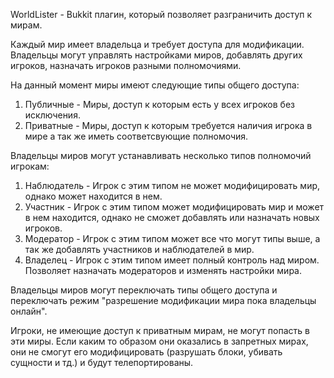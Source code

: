 WorldLister - Bukkit плагин, который позволяет разграничить доступ к мирам.

Каждый мир имеет владельца и требует доступа для модификации.
Владельцы могут управлять настройками миров, добавлять других игроков, назначать игроков разными полномочиями. 

На данный момент миры имеют следующие типы общего доступа:

1. Публичные - Миры, доступ к которым есть у всех игроков без исключения.
2. Приватные - Миры, доступ к которым требуется наличия игрока в мире а так же иметь соответсвующие полномочия.

Владельцы миров могут устанавливать несколько типов полномочий игрокам:

1. Наблюдатель - Игрок с этим типом не может модифицировать мир, однако может находится в нем.
2. Участник - Игрок с этим типом может модифицировать мир и может в нем находится, однако не сможет добавлять или назначать новых игроков.
3. Модератор - Игрок с этим типом может все что могут типы выше, а так же добавлять участников и наблюдателей в мир.
4. Владелец - Игрок с этим типом имеет полный контроль над миром. Позволяет назначать модераторов и изменять настройки мира.

Владельцы миров могут переключать типы общего доступа и переключать режим "разрешение модификации мира пока владельцы онлайн".

Игроки, не имеющие доступ к приватным мирам, не могут попасть в эти миры. Если каким то образом они оказались в запретных мирах, они не смогут его модифицировать (разрушать блоки, убивать сущности и тд.) и будут телепортированы. 
